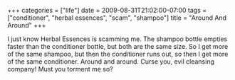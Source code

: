 +++
categories = ["life"]
date = 2009-08-31T21:02:00-07:00
tags = ["conditioner", "herbal essences", "scam", "shampoo"]
title = "Around And Around"
+++

I just know Herbal Essences is scamming me. The shampoo bottle empties faster than the conditioner bottle, but both are the same size. So I get more of the same shampoo, but then the conditioner runs out, so then I get more of the same conditioner. Around and around. Curse you, evil cleansing company! Must you torment me so?
